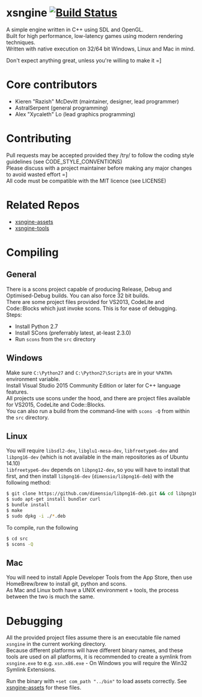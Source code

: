 # xsngine [![Build Status](https://travis-ci.org/Razish/xsngine.svg?branch=master)](https://travis-ci.org/Razish/xsngine) #
A simple engine written in C++ using SDL and OpenGL.  
Built for high performance, low-latency games using modern rendering techniques.  
Written with native execution on 32/64 bit Windows, Linux and Mac in mind.

Don't expect anything great, unless you're willing to make it =]

# Core contributors #

* Kieren "Razish" McDevitt (maintainer, designer, lead programmer)
* AstralSerpent (general programming)
* Alex "Xycaleth" Lo (lead graphics programming)

# Contributing #

Pull requests may be accepted provided they /try/ to follow the coding style guidelines (see CODE_STYLE_CONVENTIONS)  
Please discuss with a project maintainer before making any major changes to avoid wasted effort =]  
All code must be compatible with the MIT licence (see LICENSE)

# Related Repos #
* [xsngine-assets](https://github.com/Razish/xsngine-assets)
* [xsngine-tools](https://github.com/Razish/xsngine-tools)

# Compiling #

## General ##
There is a scons project capable of producing Release, Debug and Optimised-Debug builds. You can also force 32 bit builds.  
There are some project files provided for VS2013, CodeLite and Code::Blocks which just invoke scons. This is for ease of debugging.  
Steps:
* Install Python 2.7
* Install SCons (preferrably latest, at-least 2.3.0)
* Run `scons` from the `src` directory


## Windows ##

Make sure `C:\Python27` and `C:\Python27\Scripts` are in your `%PATH%` environment variable.  
Install Visual Studio 2015 Community Edition or later for C++ language features.  
All projects use scons under the hood, and there are project files available for VS2015, CodeLite and Code::Blocks.  
You can also run a build from the command-line with `scons -Q` from within the `src` directory.

## Linux ##

You will require `libsdl2-dev`, `libglu1-mesa-dev`, `libfreetype6-dev` and `libpng16-dev` (which is not available in the main repositories as of Ubuntu 14.10)  
`libfreetype6-dev` depends on `libpng12-dev`, so you will have to install that first, and then install `libpng16-dev` (`dimensio/libpng16-deb`) with the following method:

```bash
$ git clone https://github.com/dimensio/libpng16-deb.git && cd libpng16-deb
$ sudo apt-get install bundler curl
$ bundle install
$ make
$ sudo dpkg -i ./*.deb
```

To compile, run the following  
```bash
$ cd src
$ scons -Q
```

## Mac ##

You will need to install Apple Developer Tools from the App Store, then use HomeBrew/brew to install git, python and scons.  
As Mac and Linux both have a UNIX environment + tools, the process between the two is much the same.


# Debugging #
All the provided project files assume there is an executable file named `xsngine` in the current working directory.  
Because different platforms will have different binary names, and these tools are used on all platforms, it is recommended to create a symlink from `xsngine.exe` to e.g. `xsn.x86.exe` - On Windows you will require the Win32 Symlink Extensions.  

Run the binary with `+set com_path "../bin"` to load assets correctly. See [xsngine-assets](https://github.com/Razish/xsngine-assets) for these files.
